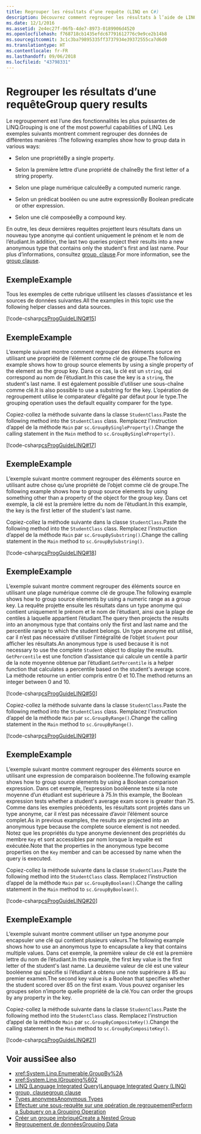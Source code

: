 ```yaml
---
title: Regrouper les résultats d’une requête (LINQ en C#)
description: Découvrez comment regrouper les résultats à l’aide de LINQ en C#.
ms.date: 12/1/2016
ms.assetid: 2e4ec27f-06fb-4de7-8973-0189906d4520
ms.openlocfilehash: f768718cb1435efdc67791612776c9e9ce2b14b8
ms.sourcegitcommit: 3c1c3ba79895335ff3737934e39372555ca7d6d0
ms.translationtype: HT
ms.contentlocale: fr-FR
ms.lasthandoff: 09/06/2018
ms.locfileid: "43798331"
---
```

# <a name="group-query-results"></a><span data-ttu-id="e746a-103">Regrouper les résultats d’une requête</span><span class="sxs-lookup"><span data-stu-id="e746a-103">Group query results</span></span>

<span data-ttu-id="e746a-104">Le regroupement est l’une des fonctionnalités les plus puissantes de LINQ.</span><span class="sxs-lookup"><span data-stu-id="e746a-104">Grouping is one of the most powerful capabilities of LINQ.</span></span> <span data-ttu-id="e746a-105">Les exemples suivants montrent comment regrouper des données de différentes manières :</span><span class="sxs-lookup"><span data-stu-id="e746a-105">The following examples show how to group data in various ways:</span></span>

- <span data-ttu-id="e746a-106">Selon une propriété</span><span class="sxs-lookup"><span data-stu-id="e746a-106">By a single property.</span></span>

- <span data-ttu-id="e746a-107">Selon la première lettre d’une propriété de chaîne</span><span class="sxs-lookup"><span data-stu-id="e746a-107">By the first letter of a string property.</span></span>

- <span data-ttu-id="e746a-108">Selon une plage numérique calculée</span><span class="sxs-lookup"><span data-stu-id="e746a-108">By a computed numeric range.</span></span>

- <span data-ttu-id="e746a-109">Selon un prédicat booléen ou une autre expression</span><span class="sxs-lookup"><span data-stu-id="e746a-109">By Boolean predicate or other expression.</span></span>

- <span data-ttu-id="e746a-110">Selon une clé composée</span><span class="sxs-lookup"><span data-stu-id="e746a-110">By a compound key.</span></span>

<span data-ttu-id="e746a-111">En outre, les deux dernières requêtes projettent leurs résultats dans un nouveau type anonyme qui contient uniquement le prénom et le nom de l’étudiant.</span><span class="sxs-lookup"><span data-stu-id="e746a-111">In addition, the last two queries project their results into a new anonymous type that contains only the student's first and last name.</span></span> <span data-ttu-id="e746a-112">Pour plus d’informations, consultez [group, clause](../language-reference/keywords/group-clause.md).</span><span class="sxs-lookup"><span data-stu-id="e746a-112">For more information, see the [group clause](../language-reference/keywords/group-clause.md).</span></span>

## <a name="example"></a><span data-ttu-id="e746a-113">Exemple</span><span class="sxs-lookup"><span data-stu-id="e746a-113">Example</span></span>

<span data-ttu-id="e746a-114">Tous les exemples de cette rubrique utilisent les classes d’assistance et les sources de données suivantes.</span><span class="sxs-lookup"><span data-stu-id="e746a-114">All the examples in this topic use the following helper classes and data sources.</span></span>

[!code-csharp[csProgGuideLINQ#15](~/samples/snippets/csharp/concepts/linq/how-to-group-query-results_1.cs)]

## <a name="example"></a><span data-ttu-id="e746a-115">Exemple</span><span class="sxs-lookup"><span data-stu-id="e746a-115">Example</span></span>

<span data-ttu-id="e746a-116">L’exemple suivant montre comment regrouper des éléments source en utilisant une propriété de l’élément comme clé de groupe.</span><span class="sxs-lookup"><span data-stu-id="e746a-116">The following example shows how to group source elements by using a single property of the element as the group key.</span></span> <span data-ttu-id="e746a-117">Dans ce cas, la clé est un `string`, qui correspond au nom de l’étudiant.</span><span class="sxs-lookup"><span data-stu-id="e746a-117">In this case the key is a `string`, the student's last name.</span></span> <span data-ttu-id="e746a-118">Il est également possible d’utiliser une sous-chaîne comme clé.</span><span class="sxs-lookup"><span data-stu-id="e746a-118">It is also possible to use a substring for the key.</span></span> <span data-ttu-id="e746a-119">L’opération de regroupement utilise le comparateur d’égalité par défaut pour le type.</span><span class="sxs-lookup"><span data-stu-id="e746a-119">The grouping operation uses the default equality comparer for the type.</span></span>

<span data-ttu-id="e746a-120">Copiez-collez la méthode suivante dans la classe `StudentClass`.</span><span class="sxs-lookup"><span data-stu-id="e746a-120">Paste the following method into the `StudentClass` class.</span></span> <span data-ttu-id="e746a-121">Remplacez l’instruction d’appel de la méthode `Main` par `sc.GroupBySingleProperty()`.</span><span class="sxs-lookup"><span data-stu-id="e746a-121">Change the calling statement in the `Main` method to `sc.GroupBySingleProperty()`.</span></span>

[!code-csharp[csProgGuideLINQ#17](~/samples/snippets/csharp/concepts/linq/how-to-group-query-results_2.cs)]

## <a name="example"></a><span data-ttu-id="e746a-122">Exemple</span><span class="sxs-lookup"><span data-stu-id="e746a-122">Example</span></span>

<span data-ttu-id="e746a-123">L’exemple suivant montre comment regrouper des éléments source en utilisant autre chose qu’une propriété de l’objet comme clé de groupe.</span><span class="sxs-lookup"><span data-stu-id="e746a-123">The following example shows how to group source elements by using something other than a property of the object for the group key.</span></span> <span data-ttu-id="e746a-124">Dans cet exemple, la clé est la première lettre du nom de l’étudiant.</span><span class="sxs-lookup"><span data-stu-id="e746a-124">In this example, the key is the first letter of the student's last name.</span></span>

<span data-ttu-id="e746a-125">Copiez-collez la méthode suivante dans la classe `StudentClass`.</span><span class="sxs-lookup"><span data-stu-id="e746a-125">Paste the following method into the `StudentClass` class.</span></span> <span data-ttu-id="e746a-126">Remplacez l’instruction d’appel de la méthode `Main` par `sc.GroupBySubstring()`.</span><span class="sxs-lookup"><span data-stu-id="e746a-126">Change the calling statement in the `Main` method to `sc.GroupBySubstring()`.</span></span>

[!code-csharp[csProgGuideLINQ#18](~/samples/snippets/csharp/concepts/linq/how-to-group-query-results_3.cs)]

## <a name="example"></a><span data-ttu-id="e746a-127">Exemple</span><span class="sxs-lookup"><span data-stu-id="e746a-127">Example</span></span>

<span data-ttu-id="e746a-128">L’exemple suivant montre comment regrouper des éléments source en utilisant une plage numérique comme clé de groupe.</span><span class="sxs-lookup"><span data-stu-id="e746a-128">The following example shows how to group source elements by using a numeric range as a group key.</span></span> <span data-ttu-id="e746a-129">La requête projette ensuite les résultats dans un type anonyme qui contient uniquement le prénom et le nom de l’étudiant, ainsi que la plage de centiles à laquelle appartient l’étudiant.</span><span class="sxs-lookup"><span data-stu-id="e746a-129">The query then projects the results into an anonymous type that contains only the first and last name and the percentile range to which the student belongs.</span></span> <span data-ttu-id="e746a-130">Un type anonyme est utilisé, car il n’est pas nécessaire d’utiliser l’intégralité de l’objet `Student` pour afficher les résultats.</span><span class="sxs-lookup"><span data-stu-id="e746a-130">An anonymous type is used because it is not necessary to use the complete `Student` object to display the results.</span></span> <span data-ttu-id="e746a-131">`GetPercentile` est une fonction d’assistance qui calcule un centile à partir de la note moyenne obtenue par l’étudiant.</span><span class="sxs-lookup"><span data-stu-id="e746a-131">`GetPercentile` is a helper function that calculates a percentile based on the student's average score.</span></span> <span data-ttu-id="e746a-132">La méthode retourne un entier compris entre 0 et 10.</span><span class="sxs-lookup"><span data-stu-id="e746a-132">The method returns an integer between 0 and 10.</span></span>

[!code-csharp[csProgGuideLINQ#50](~/samples/snippets/csharp/concepts/linq/how-to-group-query-results_4.cs)]

<span data-ttu-id="e746a-133">Copiez-collez la méthode suivante dans la classe `StudentClass`.</span><span class="sxs-lookup"><span data-stu-id="e746a-133">Paste the following method into the `StudentClass` class.</span></span> <span data-ttu-id="e746a-134">Remplacez l’instruction d’appel de la méthode `Main` par `sc.GroupByRange()`.</span><span class="sxs-lookup"><span data-stu-id="e746a-134">Change the calling statement in the `Main` method to `sc.GroupByRange()`.</span></span>

[!code-csharp[csProgGuideLINQ#19](~/samples/snippets/csharp/concepts/linq/how-to-group-query-results_5.cs)]

## <a name="example"></a><span data-ttu-id="e746a-135">Exemple</span><span class="sxs-lookup"><span data-stu-id="e746a-135">Example</span></span>

<span data-ttu-id="e746a-136">L’exemple suivant montre comment regrouper des éléments source en utilisant une expression de comparaison booléenne.</span><span class="sxs-lookup"><span data-stu-id="e746a-136">The following example shows how to group source elements by using a Boolean comparison expression.</span></span> <span data-ttu-id="e746a-137">Dans cet exemple, l’expression booléenne teste si la note moyenne d’un étudiant est supérieure à 75.</span><span class="sxs-lookup"><span data-stu-id="e746a-137">In this example, the Boolean expression tests whether a student's average exam score is greater than 75.</span></span> <span data-ttu-id="e746a-138">Comme dans les exemples précédents, les résultats sont projetés dans un type anonyme, car il n’est pas nécessaire d’avoir l’élément source complet.</span><span class="sxs-lookup"><span data-stu-id="e746a-138">As in previous examples, the results are projected into an anonymous type because the complete source element is not needed.</span></span> <span data-ttu-id="e746a-139">Notez que les propriétés du type anonyme deviennent des propriétés du membre `Key` et sont accessibles par nom lorsque la requête est exécutée.</span><span class="sxs-lookup"><span data-stu-id="e746a-139">Note that the properties in the anonymous type become properties on the `Key` member and can be accessed by name when the query is executed.</span></span>

<span data-ttu-id="e746a-140">Copiez-collez la méthode suivante dans la classe `StudentClass`.</span><span class="sxs-lookup"><span data-stu-id="e746a-140">Paste the following method into the `StudentClass` class.</span></span> <span data-ttu-id="e746a-141">Remplacez l’instruction d’appel de la méthode `Main` par `sc.GroupByBoolean()`.</span><span class="sxs-lookup"><span data-stu-id="e746a-141">Change the calling statement in the `Main` method to `sc.GroupByBoolean()`.</span></span>

[!code-csharp[csProgGuideLINQ#20](~/samples/snippets/csharp/concepts/linq/how-to-group-query-results_6.cs)]

## <a name="example"></a><span data-ttu-id="e746a-142">Exemple</span><span class="sxs-lookup"><span data-stu-id="e746a-142">Example</span></span>

<span data-ttu-id="e746a-143">L’exemple suivant montre comment utiliser un type anonyme pour encapsuler une clé qui contient plusieurs valeurs.</span><span class="sxs-lookup"><span data-stu-id="e746a-143">The following example shows how to use an anonymous type to encapsulate a key that contains multiple values.</span></span> <span data-ttu-id="e746a-144">Dans cet exemple, la première valeur de clé est la première lettre du nom de l’étudiant.</span><span class="sxs-lookup"><span data-stu-id="e746a-144">In this example, the first key value is the first letter of the student's last name.</span></span> <span data-ttu-id="e746a-145">La deuxième valeur de clé est une valeur booléenne qui spécifie si l’étudiant a obtenu une note supérieure à 85 au premier examen.</span><span class="sxs-lookup"><span data-stu-id="e746a-145">The second key value is a Boolean that specifies whether the student scored over 85 on the first exam.</span></span> <span data-ttu-id="e746a-146">Vous pouvez organiser les groupes selon n’importe quelle propriété de la clé.</span><span class="sxs-lookup"><span data-stu-id="e746a-146">You can order the groups by any property in the key.</span></span>

<span data-ttu-id="e746a-147">Copiez-collez la méthode suivante dans la classe `StudentClass`.</span><span class="sxs-lookup"><span data-stu-id="e746a-147">Paste the following method into the `StudentClass` class.</span></span> <span data-ttu-id="e746a-148">Remplacez l’instruction d’appel de la méthode `Main` par `sc.GroupByCompositeKey()`.</span><span class="sxs-lookup"><span data-stu-id="e746a-148">Change the calling statement in the `Main` method to `sc.GroupByCompositeKey()`.</span></span>

[!code-csharp[csProgGuideLINQ#21](~/samples/snippets/csharp/concepts/linq/how-to-group-query-results_7.cs)]

## <a name="see-also"></a><span data-ttu-id="e746a-149">Voir aussi</span><span class="sxs-lookup"><span data-stu-id="e746a-149">See also</span></span>

- <xref:System.Linq.Enumerable.GroupBy%2A>  
- <xref:System.Linq.IGrouping%602>  
- [<span data-ttu-id="e746a-150">LINQ (Language Integrated Query)</span><span class="sxs-lookup"><span data-stu-id="e746a-150">Language Integrated Query (LINQ)</span></span>](index.md)  
- [<span data-ttu-id="e746a-151">group, clause</span><span class="sxs-lookup"><span data-stu-id="e746a-151">group clause</span></span>](../language-reference/keywords/group-clause.md)  
- [<span data-ttu-id="e746a-152">Types anonymes</span><span class="sxs-lookup"><span data-stu-id="e746a-152">Anonymous Types</span></span>](../programming-guide/classes-and-structs/anonymous-types.md)  
- [<span data-ttu-id="e746a-153">Effectuer une sous-requête sur une opération de regroupement</span><span class="sxs-lookup"><span data-stu-id="e746a-153">Perform a Subquery on a Grouping Operation</span></span>](perform-a-subquery-on-a-grouping-operation.md)  
- [<span data-ttu-id="e746a-154">Créer un groupe imbriqué</span><span class="sxs-lookup"><span data-stu-id="e746a-154">Create a Nested Group</span></span>](create-a-nested-group.md)  
- [<span data-ttu-id="e746a-155">Regroupement de données</span><span class="sxs-lookup"><span data-stu-id="e746a-155">Grouping Data</span></span>](../programming-guide/concepts/linq/grouping-data.md)  
